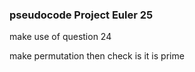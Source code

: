 ### pseudocode Project Euler 25

make use of question 24

make permutation then check is it is prime


